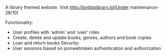 A library themed website. Visit http://bobbslibrary.lol(Under maintenance-28/10) 

Functionality:
- User profiles with 'admin' and 'user' roles
- Create, delete and update books, genres, authors and book copies
- Loan and return books
Security:
- User sessions based on jsonwebtoken authentication and authorization
